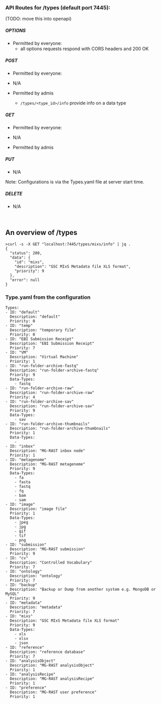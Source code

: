 

### API Routes for /types (default port 7445):

(TODO: move this into openapi) 


##### OPTIONS

- Permitted by everyone:
  - all options requests respond with CORS headers and 200 OK

##### POST
- Permitted by everyone:
- N/A

- Permitted by admis 
  - `/types/<type_id>/info`  provide info on a data type
  
##### GET

- Permitted by everyone:
 - N/A

- Permitted by admis 
   


##### PUT

- N/A

Note: Configurations is via the Types.yaml file at server start time.


##### DELETE

- N/A

<br>


## An overview of /types

~~~~
>curl -s -X GET "localhost:7445/types/mixs/info" | jq .
{
  "status": 200,
  "data": {
    "id": "mixs",
    "description": "GSC MIxS Metadata file XLS format",
    "priority": 9
  },
  "error": null
}
~~~~



### Type.yaml from the configuration

~~~~
Types:
- ID: "default"
  Description: "default"
  Priority: 0
- ID: "temp"
  Description: "temporary file"
  Priority: 0
- ID: "EBI Submission Receipt"
  Description: "EBI Submission Receipt"
  Priority: 7
- ID: "VM"
  Description: "Virtual Machine"
  Priority: 1
- ID: "run-folder-archive-fastq"
  Description: "run-folder-archive-fastq"
  Priority: 9
  Data-Types:
    - fastq
- ID: "run-folder-archive-raw"
  Description: "run-folder-archive-raw"
  Priority: 4
- ID: "run-folder-archive-sav"
  Description: "run-folder-archive-sav"
  Priority: 9
  Data-Types:
    - sav
- ID: "run-folder-archive-thumbnails"
  Description: "run-folder-archive-thumbnails"
  Priority: 1
  Data-Types:
    - 
- ID: "inbox"
  Description: "MG-RAST inbox node"
  Priority: 1
- ID: "metagenome"
  Description: "MG-RAST metagenome"
  Priority: 9
  Data-Types:
    - fa
    - fasta
    - fastq
    - fq
    - bam
    - sam
- ID: "image"
  Description: "image file"
  Priority: 1
  Data-Types:
    - jpeg
    - jpg
    - gif
    - tif
    - png
- ID: "submission"
  Description: "MG-RAST submission"
  Priority: 9
- ID: "cv"
  Description: "Controlled Vocabulary"
  Priority: 7
- ID: "ontology"
  Description: "ontology"
  Priority: 7
- ID: "backup"
  Description: "Backup or Dump from another system e.g. MongoDB or MySQL"
  Priority: 9
- ID: "metadata"
  Description: "metadata"
  Priority: 7
- ID: "mixs"
  Description: "GSC MIxS Metadata file XLS format"
  Priority: 9
  Data-Types:
    - xls
    - xlsx
    - json
- ID: "reference"
  Description: "reference database"
  Priority: 7
- ID: "analysisObject"
  Description: "MG-RAST analysisObject"
  Priority: 1
- ID: "analysisRecipe"
  Description: "MG-RAST analysisRecipe"
  Priority: 1
- ID: "preference"
  Description: "MG-RAST user preference"
  Priority: 1

~~~~


